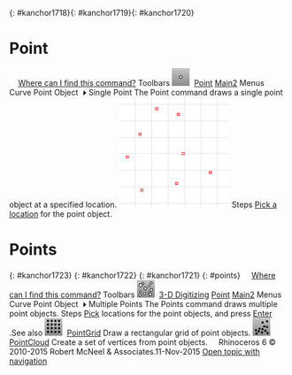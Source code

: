 ---
---

{: #kanchor1718}{: #kanchor1719}{: #kanchor1720}
# Point
 [![images/transparent.gif](images/transparent.gif)Where can I find this command?](javascript:void(0);) Toolbars
![images/point.png](images/point.png) [Point](point-toolbar.html)  [Main2](main2-toolbar.html) 
Menus
Curve
Point Object![images/menuarrow.gif](images/menuarrow.gif)
Single Point
The Point command draws a single point object at a specified location.
![images/point-001.png](images/point-001.png)
Steps
 [Pick a location](pick-location.html) for the point object.
# Points
{: #kanchor1723}
{: #kanchor1722}
{: #kanchor1721}
{: #points}
 [![images/transparent.gif](images/transparent.gif)Where can I find this command?](javascript:void(0);) Toolbars
![images/points.png](images/points.png) [3-D Digitizing](3-d-digitizing-toolbar.html)  [Point](point-toolbar.html)  [Main2](main2-toolbar.html) 
Menus
Curve
Point Object![images/menuarrow.gif](images/menuarrow.gif)
Multiple Points
The Points command draws multiple point objects.
Steps
 [Pick](pick-location.html) locations for the point objects, and press [Enter](enter-key.html) .See also
![images/pointgrid.png](images/pointgrid.png) [PointGrid](pointgrid.html) 
Draw a rectangular grid of point objects.
![images/pointcloud.png](images/pointcloud.png) [PointCloud](pointcloud.html) 
Create a set of vertices from point objects.
&#160;
&#160;
Rhinoceros 6 © 2010-2015 Robert McNeel &amp; Associates.11-Nov-2015
 [Open topic with navigation](point.html) 

